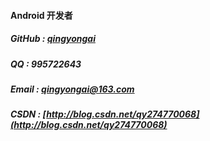 #### Android 开发者
##### GitHub : [qingyongai](https://github.com/CCtomorrow)
##### QQ : 995722643
##### Email : qingyongai@163.com
##### CSDN : [http://blog.csdn.net/qy274770068](http://blog.csdn.net/qy274770068)
